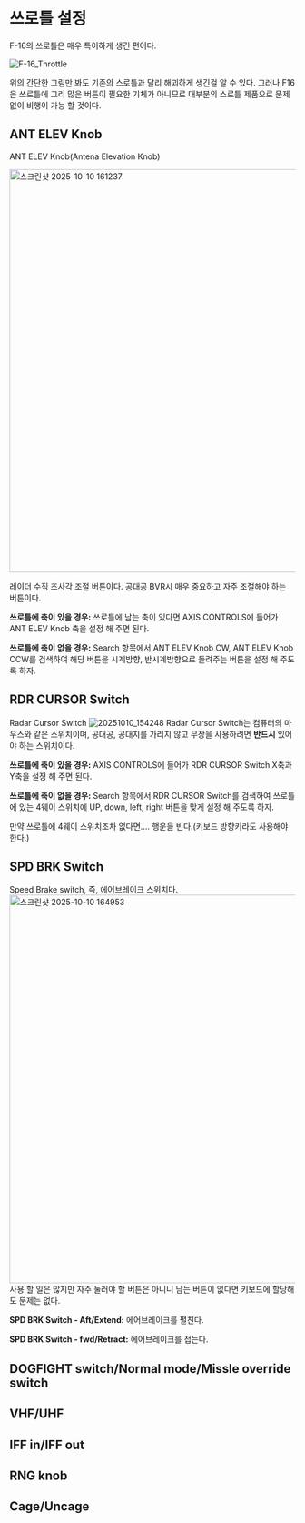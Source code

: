 # 쓰로틀 설정

F-16의 쓰로틀은 매우 특이하게 생긴 편이다.

![F-16_Throttle](https://github.com/user-attachments/assets/af4c225b-1eae-4423-be67-ddea188aefaf)

위의 간단한 그림만 봐도 기존의 스로틀과 달리 해괴하게 생긴걸 알 수 있다. 그러나 F16은 쓰로틀에 그리 많은 버튼이 필요한 기체가 아니므로 대부분의 스로틀 제품으로 문제없이 비행이 가능 할 것이다.

## ANT ELEV Knob
ANT ELEV Knob(Antena Elevation Knob)

<img width="1027" height="709" alt="스크린샷 2025-10-10 161237" src="https://github.com/user-attachments/assets/5c1411d4-d883-40c2-8c03-3e7f0303f6b7" />

레이더 수직 조사각 조절 버튼이다. 공대공 BVR시 매우 중요하고 자주 조절해야 하는 버튼이다.


**쓰로틀에 축이 있을 경우:** 쓰로틀에 남는 축이 있다면 AXIS CONTROLS에 들어가 ANT ELEV Knob 축을 설정 해 주면 된다.



**쓰로틀에 축이 없을 경우:** Search 항목에서 ANT ELEV Knob CW, ANT ELEV Knob CCW를 검색하여 해당 버튼을 시계방향, 반시계방향으로 돌려주는 버튼을 설정 해 주도록 하자.



## RDR CURSOR Switch
Radar Cursor Switch
![20251010_154248](https://github.com/user-attachments/assets/192864b6-b7a7-4d3c-b713-6e48c854f6c5)
Radar Cursor Switch는 컴퓨터의 마우스와 같은 스위치이며, 공대공, 공대지를 가리지 않고 무장을 사용하려면 **반드시** 있어야 하는 스위치이다.

**쓰로틀에 축이 있을 경우:** AXIS CONTROLS에 들어가 RDR CURSOR Switch X축과 Y축을 설정 해 주면 된다.



**쓰로틀에 축이 없을 경우:** Search 항목에서 RDR CURSOR Switch를 검색하여 쓰로틀에 있는 4웨이 스위치에 UP, down, left, right 버튼을 맞게 설정 해 주도록 하자.



만약 쓰로틀에 4웨이 스위치조차 없다면.... 행운을 빈다.(키보드 방향키라도 사용해야 한다.)


## SPD BRK Switch
Speed Brake switch, 즉, 에어브레이크 스위치다.
<img width="1118" height="683" alt="스크린샷 2025-10-10 164953" src="https://github.com/user-attachments/assets/9fbad91e-39bf-4c05-a113-9e907bb8abf9" />
사용 할 일은 많지만 자주 눌러야 할 버튼은 아니니 남는 버튼이 없다면 키보드에 할당해도 문제는 없다.


**SPD BRK Switch - Aft/Extend:** 에어브레이크를 펼친다.


**SPD BRK Switch - fwd/Retract:** 에어브레이크를 접는다.




## DOGFIGHT switch/Normal mode/Missle override switch

## VHF/UHF


## IFF in/IFF out

## RNG knob

## Cage/Uncage


